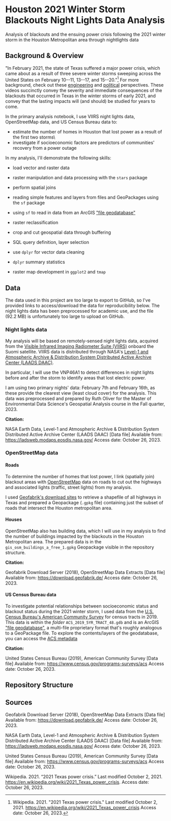 # Houston 2021 Winter Storm Blackouts Night Lights Data Analysis
Analysis of blackouts and the ensuing power crisis following the 2021 winter storm in the Houston Metropolitan area  through nightlights data 


## Background & Overview

"In February 2021, the state of Texas suffered a major power crisis, which came about as a result of three severe winter storms sweeping across the United States on February 10--11, 13--17, and 15--20."[^1] For more background, check out these [engineering](https://www.youtube.com/watch?v=08mwXICY4JM&ab_channel=PracticalEngineering) and [political](https://www.youtube.com/watch?v=Zcrsgdl_hP0&ab_channel=Vox) perspectives. These videos succinctly convey the severity and immediate consequences of the blackouts that occurred in Texas in the winter storms of early 2021, and convey that the lasting impacts will (and should) be studied for years to come.

[^1]: Wikipedia. 2021. "2021 Texas power crisis." Last modified October 2, 2021. <https://en.wikipedia.org/wiki/2021_Texas_power_crisis> Access date: October 26, 2023.


In the primary analysis notebook, I use VIIRS night lights data, OpenStreetMap data, and US Census Bureau data to:
- estimate the number of homes in Houston that lost power as a result of the first two storms\
- investigate if socioeconomic factors are predictors of communities' recovery from a power outage


In my analysis, I'll demonstrate the following skills:

- load vector and raster data

- raster manipulation and data processing with the `stars` package

- perform spatial joins

- reading simple features and layers from files and GeoPackages using the `sf` package

- using `sf` to read in data from an ArcGIS ["file geodatabase"](https://desktop.arcgis.com/en/arcmap/latest/manage-data/administer-file-gdbs/file-geodatabases.htm)

- raster reclassification

- crop and cut geospatial data through buffering

- SQL query definition, layer selection

- use `dplyr` for vector data cleaning

- `dplyr` summary statistics

- raster map development in `ggplot2` and `tmap`


## Data

The data used in this project are too large to export to GitHub, so I've provided links to access/download the data for reproducibility below. The night lights data has been preprocessed for academic use, and the file (92.2 MB) is unfortunately too large to upload on GitHub.


### Night lights data

My analysis will be based on remotely-sensed night lights data, acquired from the [Visible Infrared Imaging Radiometer Suite (VIIRS)](https://en.wikipedia.org/wiki/Visible_Infrared_Imaging_Radiometer_Suite) onboard the Suomi satellite. 
VIIRS data is distributed through NASA's [Level-1 and Atmospheric Archive & Distribution System Distributed Active Archive Center (LAADS DAAC)](https://ladsweb.modaps.eosdis.nasa.gov/).

In particular, I will use the VNP46A1 to detect differences in night lights before and after the storm to identify areas that lost electric power. 

I am using two primary nights' data: February 7th and February 16th, as these provide the clearest view (least cloud cover) for the analysis. This data was preprocessed and prepared by Ruth Oliver for the Master of Environmental Data Science's Geospatial Analysis course in the Fall quarter, 2023. 


**Citation:**

NASA Earth Data, Level-1 and Atmospheric Archive & Distribution System Distributed Active Archive Center (LAADS DAAC) [Data file] Available from: https://ladsweb.modaps.eosdis.nasa.gov/ Access date: October 26, 2023.


### OpenStreetMap data 

#### Roads

To determine the number of homes that lost power, I link (spatially join) blackout areas with [OpenStreetMap](https://www.openstreetmap.org/#map=4/38.01/-95.84) data on roads to cut out the highways and associated lights (traffic, street lights) from my analysis.

I used [Geofabrik's download sites](https://download.geofabrik.de/) to retrieve a shapefile of all highways in Texas and prepared a Geopackage (`.gpkg` file) containing just the subset of roads that intersect the Houston metropolitan area. 

#### Houses

OpenStreetMap also has building data, which I will use in my analysis to find the number of buildings impacted by the blackouts in the Houston Metropolitan area. The prepared data is in the `gis_osm_buildings_a_free_1.gpkg` Geopackage visible in the repository structure.

**Citation:**

Geofabrik Download Server (2018), OpenStreetMap Data Extracts [Data file] Available from: https://download.geofabrik.de/ Access date: October 26, 2023.


#### US Census Bureau data

To investigate potential relationships between socioeconomic status and blackout status during the 2021 winter storm, I used data from the [U.S. Census Bureau's American Community Survey](https://www.census.gov/programs-surveys/acs) for census tracts in 2019. This data is within the *folder* `ACS_2019_5YR_TRACT_48.gdb` and is an ArcGIS ["file geodatabase"](https://desktop.arcgis.com/en/arcmap/latest/manage-data/administer-file-gdbs/file-geodatabases.htm), a multi-file proprietary format that's roughly analogous to a GeoPackage file. To explore the contents/layers of the geodatabase, you can access the [ACS metadata](https://www2.census.gov/geo/docs/maps-data/data/tiger/prejoined/ACSMetadata2011.txt)

**Citation:**

United States Census Bureau (2019), American Community Survey [Data file] Available from: https://www.census.gov/programs-surveys/acs Access date: October 26, 2023.


## Repository Structure 



## Sources

Geofabrik Download Server (2018), OpenStreetMap Data Extracts [Data file] Available from: https://download.geofabrik.de/ Access date: October 26, 2023.

NASA Earth Data, Level-1 and Atmospheric Archive & Distribution System Distributed Active Archive Center (LAADS DAAC) [Data file] Available from: https://ladsweb.modaps.eosdis.nasa.gov/ Access date: October 26, 2023.

United States Census Bureau (2019), American Community Survey [Data file] Available from: https://www.census.gov/programs-surveys/acs Access date: October 26, 2023.

Wikipedia. 2021. “2021 Texas power crisis.” Last modified October 2, 2021. https://en.wikipedia.org/wiki/2021_Texas_power_crisis. Access date: October 26, 2023.
